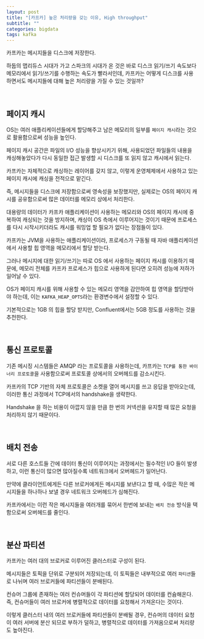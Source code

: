 ```yaml
---
layout: post
title: "[카프카] 높은 처리량을 갖는 이유, High throughput"
subtitle: ""
categories: bigdata
tags: kafka
---
```


카프카는 메시지들을 디스크에 저장한다.

하둡의 맵리듀스 시대가 가고 스파크의 시대가 온 것은 바로 디스크 읽기/쓰기 속도보다 메모리에서 읽기/쓰기를 수행하는 속도가 빨라서인데, 카프카는 어떻게 디스크를 사용하면서도 메시지들에 대해 높은 처리량을 가질 수 있는 것일까?

<br>

## 페이지 캐시

OS는 여러 애플리케이션들에게 할당해주고 남은 메모리의 일부를 ```페이지 캐시```라는 것으로 활용함으로써 성능을 높인다.

페이지 캐시 공간은 파일의 I/O 성능을 향상시키기 위해, 사용되었던 파일들의 내용을 캐싱해놓았다가 다시 동일한 접근 발생할 시 디스크를 또 읽지 않고 캐시에서 읽는다.

카프카는 자체적으로 캐싱하는 레이어를 갖지 않고, 이렇게 운영체제에서 사용하고 있는 페이지 캐시에 캐싱을 전적으로 맡긴다.

즉, 메시지들을 디스크에 저장함으로써 영속성을 보장했지만, 실제로는 OS의 페이지 캐시를 공유함으로써 많은 데이터를 메모리 상에서 처리한다.

대용량의 데이터가 카프카 애플리케이션이 사용하는 메모리와 OS의 페이지 캐시에 중복하여 캐싱되는 것을 방지하며, 캐싱이 OS 측에서 이루어지는 것이기 때문에 프로세스를 다시 시작시키더라도 캐시를 워밍업 할 필요가 없다는 장점들이 있다.

카프카는 JVM을 사용하는 애플리케이션이라, 프로세스가 구동될 때 자바 애플리케이션에서 사용할 힙 영역을 메모리에서 할당 받는다.

그러나 메시지에 대한 읽기/쓰기는 따로 OS 에서 사용하는 페이지 캐시를 이용하기 때문에, 메모리 전체를 카프카 프로세스가 힙으로 사용하게 된다면 오히려 성능에 저하가 일어날 수 있다.

OS가 페이지 캐시를 위해 사용할 수 있는 메모리 영역을 감안하여 힙 영역을 할당받아야 하는데, 이는 ```KAFKA_HEAP_OPTS```라는 환경변수에서 설정할 수 있다.

기본적으로는 1GB 의 힙을 할당 받지만, Confluent에서는 5GB 정도를 사용하는 것을 추천한다.

<br>

## 통신 프로토콜

기존 메시징 시스템들은 AMQP 라는 프로토콜을 사용하는데, 카프카는 ```TCP를 통한 바이너리 프로토콜```을 사용함으로써 프로토콜 상에서의 오버헤드를 감소시킨다.

카프카의 TCP 기반의 자체 프로토콜은 소켓을 열어 메시지를 쓰고 응답을 받아오는데, 이러한 통신 과정에서 TCP에서의 handshake을 생략한다.

Handshake 을 하는 비용이 아깝지 않을 만큼 한 번의 커넥션을 유지할 때 많은 요청을 처리하지 않기 때문이다.

<br>

## 배치 전송

서로 다른 호스트들 간에 데이터 통신이 이루어지는 과정에서는 필수적인 I/O 들이 발생하고, 이런 통신이 많으면 많아질수록 네트워크에서 오버헤드가 일어난다.

만약에 클라이언트에게든 다른 브로커에게든 메시지를 보낸다고 할 때, 수많은 작은 메시지들을 하나하나 보낼 경우 네트워크 오버헤드가 심해진다.

카프카에서는 이런 작은 메시지들을 여러개를 묶어서 한번에 보내는 ```배치 전송``` 방식을 택함으로써 오버헤드를 줄인다.

<br>

## 분산 파티션

카프카는 여러 대의 브로커로 이루어진 클러스터로 구성이 된다.

메시지들은 토픽을 단위로 구분되어 저장되는데, 이 토픽들은 내부적으로 여러 ```파티션```들로 나뉘며 여러 브로커들에 파티션들이 분배된다.

컨슈머 그룹에 존재하는 여러 컨슈머들이 각 파티션에 할당되어 데이터를 컨슘해온다. 즉, 컨슈머들이 여러 브로커에 병렬적으로 데이터를 요청해서 가져온다는 것이다.

이렇게 클러스터 내의 여러 브로커들에 파티션들이 분배될 경우, 컨슈머의 데이터 요청이 여러 서버에 분산 되므로 부하가 덜하고, 병렬적으로 데이터를 가져옴으로써 처리량도 높아진다.


